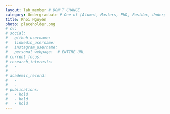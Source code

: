 ```yaml
---
layout: lab_member # DON'T CHANGE
category: Undergraduate # One of [Alumni, Masters, PhD, Postdoc, Undergraduate]
title: Khoi Nguyen
photo: placeholder.png
# cv:
# social:
#   github_username:
#   linkedin_username:
#   instagram_username:
#   personal_webpage:  # ENTIRE URL
# current_focus:
# research_interests:
#   -
#   -
# academic_record:
#   -
#   -
# publications:
#   - hold
#   - hold
#   - hold
---
```

